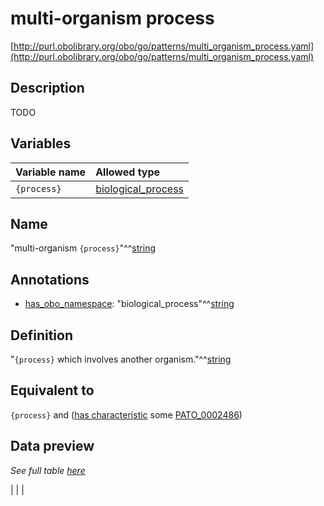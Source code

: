 # multi-organism process

[http://purl.obolibrary.org/obo/go/patterns/multi_organism_process.yaml](http://purl.obolibrary.org/obo/go/patterns/multi_organism_process.yaml)

## Description

TODO




## Variables

| Variable name | Allowed type |
|:--------------|:-------------|
| `{process}` | [biological_process](http://purl.obolibrary.org/obo/GO_0008150) |

## Name

"multi-organism `{process}`"^^[string](http://www.w3.org/2001/XMLSchema#string)

## Annotations

- [has_obo_namespace](http://www.geneontology.org/formats/oboInOwl#hasOBONamespace): "biological_process"^^[string](http://www.w3.org/2001/XMLSchema#string)

## Definition

"`{process}` which involves another organism."^^[string](http://www.w3.org/2001/XMLSchema#string)

## Equivalent to

`{process}`  and ([has characteristic](http://purl.obolibrary.org/obo/RO_0000053) some [PATO_0002486](http://purl.obolibrary.org/obo/PATO_0002486))







## Data preview

*See full table [here](https://github.com/geneontology/go-ontology/tree/master/src/design_patterns/multi_organism_process.tsv)*

|  |
|


